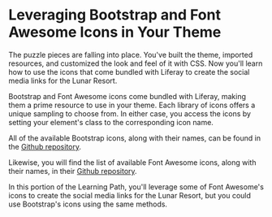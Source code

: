 # Leveraging Bootstrap and Font Awesome Icons in Your Theme

The puzzle pieces are falling into place. You've built the theme, imported 
resources, and customized the look and feel of it with CSS. Now you'll learn how 
to use the icons that come bundled with Liferay to create the social media links 
for the Lunar Resort.

Bootstrap and Font Awesome icons come bundled with Liferay, making them a prime
resource to use in your theme. Each library of icons offers a unique sampling to 
choose from. In either case, you access the icons by setting your element's 
class to the corresponding icon name.

All of the available Bootstrap icons, along with their names, can be found in 
the [Github repository](http://liferay.github.io/alloy-bootstrap/base-css.html#icons).

Likewise, you will find the list of available Font Awesome icons, along with
their names, in their [Github repository](http://fortawesome.github.io/Font-Awesome/3.2.1/icons/).

In this portion of the Learning Path, you'll leverage some of Font Awesome's
icons to create the social media links for the Lunar Resort, but you could use 
Bootstrap's icons using the same methods.